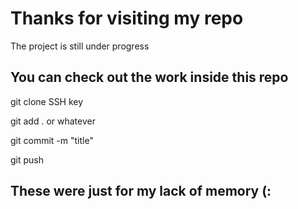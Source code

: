 # Thanks for visiting my repo
The project is still under progress
## You can check out the work inside this repo

git clone SSH key

git add . or whatever 

git commit -m "title"

git push


## These were just for my lack of memory (:
